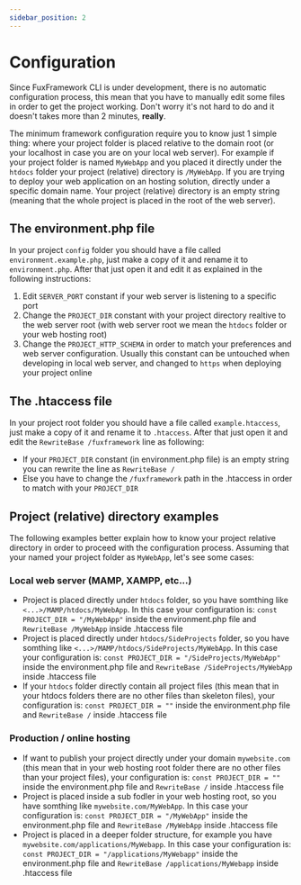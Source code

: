 ```yaml
---
sidebar_position: 2
---
```


# Configuration

Since FuxFramework CLI is under development, there is no automatic configuration process, this mean that you have to
manually edit some files in order to get the project working. Don't worry it's not hard to do and it doesn't takes more
than 2 minutes, **really**.

The minimum framework configuration require you to know just 1 simple thing: where your project folder is placed
relative to the domain root (or your localhost in case you are on your local web server). For example if your project
folder is named `MyWebApp` and you placed it directly under the `htdocs` folder your project (relative) directory
is `/MyWebApp`. If you are trying to deploy your web application on an hosting solution, directly under a specific
domain name. Your project (relative) directory is an empty string (meaning that the whole project is placed in the root
of the web server).

## The environment.php file

In your project `config` folder you should have a file called `environment.example.php`, just make a copy of it and
rename it to `environment.php`. After that just open it and edit it as explained in the following instructions:

1) Edit `SERVER_PORT` constant if your web server is listening to a specific port
2) Change the `PROJECT_DIR` constant with your project directory realtive to the web server root (with web server root
   we mean the `htdocs` folder or your web hosting root)
3) Change the `PROJECT_HTTP_SCHEMA` in order to match your preferences and web server configuration. Usually this
   constant can be untouched when developing in local web server, and changed to `https` when deploying your project
   online

## The .htaccess file
In your project root folder you should have a file called `example.htaccess`, just make a copy of it and
rename it to `.htaccess`. After that just open it and edit the `RewriteBase /fuxframework` line as following: 

- If your `PROJECT_DIR` constant (in environment.php file) is an empty string you can rewrite the line as `RewriteBase /`
- Else you have to change the `/fuxframework` path in the .htaccess in order to match with your `PROJECT_DIR`

## Project (relative) directory examples

The following examples better explain how to know your project relative directory in order to proceed with the
configuration process. Assuming that your named your project folder as `MyWebApp`, let's see some cases:

### Local web server (MAMP, XAMPP, etc...)

- Project is placed directly under `htdocs` folder, so you have somthing like `<...>/MAMP/htdocs/MyWebApp`. In this case
  your configuration is: `const PROJECT_DIR = "/MyWebApp"` inside the environment.php file and `RewriteBase /MyWebApp`
  inside .htaccess file
- Project is placed directly under `htdocs/SideProjects` folder, so you have somthing
  like `<...>/MAMP/htdocs/SideProjects/MyWebApp`. In this case your configuration
  is: `const PROJECT_DIR = "/SideProjects/MyWebApp"` inside the environment.php file
  and `RewriteBase /SideProjects/MyWebApp`
  inside .htaccess file
- If your `htdocs` folder directly contain all project files (this mean that in your htdocs folders there are no other
  files than skeleton files), your configuration is: `const PROJECT_DIR = ""` inside the environment.php file
  and `RewriteBase /`
  inside .htaccess file

### Production / online hosting

- If want to publish your project directly under your domain `mywebsite.com` (this mean that in your web hosting root
  folder there are no other files than your project files), your configuration is: `const PROJECT_DIR = ""` inside the
  environment.php file and `RewriteBase /` inside .htaccess file
- Project is placed inside a sub fodler in your web hosting root, so you have somthing like `mywebsite.com/MyWebApp`. In
  this case your configuration is: `const PROJECT_DIR = "/MyWebApp"` inside the environment.php file
  and `RewriteBase /MyWebApp` inside .htaccess file
- Project is placed in a deeper folder structure, for example you have `mywebsite.com/applications/MyWebapp`. In this
  case your configuration is: `const PROJECT_DIR = "/applications/MyWebapp"` inside the environment.php file
  and `RewriteBase /applications/MyWebapp`
  inside .htaccess file
